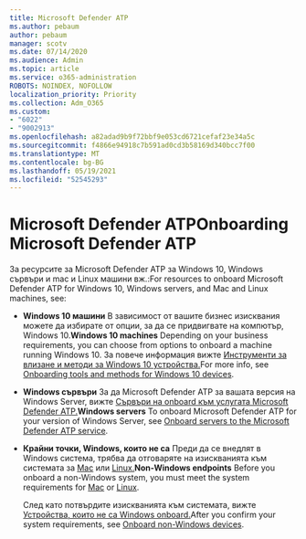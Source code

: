 ```yaml
---
title: Microsoft Defender ATP
ms.author: pebaum
author: pebaum
manager: scotv
ms.date: 07/14/2020
ms.audience: Admin
ms.topic: article
ms.service: o365-administration
ROBOTS: NOINDEX, NOFOLLOW
localization_priority: Priority
ms.collection: Adm_O365
ms.custom:
- "6022"
- "9002913"
ms.openlocfilehash: a82adad9b9f72bbf9e053cd6721cefaf23e34a5c
ms.sourcegitcommit: f4866e94918c7b591ad0cd3b58169d340bcc7f00
ms.translationtype: MT
ms.contentlocale: bg-BG
ms.lasthandoff: 05/19/2021
ms.locfileid: "52545293"
---
```

# <a name="onboarding-microsoft-defender-atp"></a><span data-ttu-id="e2e12-102">Microsoft Defender ATP</span><span class="sxs-lookup"><span data-stu-id="e2e12-102">Onboarding Microsoft Defender ATP</span></span>

<span data-ttu-id="e2e12-103">За ресурсите за Microsoft Defender ATP за Windows 10, Windows сървъри и mac и Linux машини вж.:</span><span class="sxs-lookup"><span data-stu-id="e2e12-103">For resources to onboard Microsoft Defender ATP for Windows 10, Windows servers, and Mac and Linux machines, see:</span></span> 

- <span data-ttu-id="e2e12-104">**Windows 10 машини** В зависимост от вашите бизнес изисквания можете да избирате от опции, за да се придвигвате на компютър, Windows 10.</span><span class="sxs-lookup"><span data-stu-id="e2e12-104">**Windows 10 machines** Depending on your business requirements, you can choose from options to onboard a machine running Windows 10.</span></span> <span data-ttu-id="e2e12-105">За повече информация вижте [Инструменти за влизане и методи за Windows 10 устройства.](/windows/security/threat-protection/microsoft-defender-atp/configure-endpoints)</span><span class="sxs-lookup"><span data-stu-id="e2e12-105">For more info, see [Onboarding tools and methods for Windows 10 devices](/windows/security/threat-protection/microsoft-defender-atp/configure-endpoints).</span></span> 

- <span data-ttu-id="e2e12-106">**Windows сървъри** За да Microsoft Defender ATP за вашата версия на Windows Server, вижте [Сървъри на onboard към услугата Microsoft Defender ATP.](/windows/security/threat-protection/microsoft-defender-atp/configure-server-endpoints)</span><span class="sxs-lookup"><span data-stu-id="e2e12-106">**Windows servers** To onboard Microsoft Defender ATP for your version of Windows Server, see [Onboard servers to the Microsoft Defender ATP service](/windows/security/threat-protection/microsoft-defender-atp/configure-server-endpoints).</span></span>

- <span data-ttu-id="e2e12-107">**Крайни точки, Windows, които не са**  Преди да се внедлят в Windows система, трябва да отговаряте на изискванията към системата за [Mac](/windows/security/threat-protection/microsoft-defender-atp/microsoft-defender-atp-mac#system-requirements) или [Linux.](/windows/security/threat-protection/microsoft-defender-atp/microsoft-defender-atp-linux#system-requirements)</span><span class="sxs-lookup"><span data-stu-id="e2e12-107">**Non-Windows endpoints**  Before you onboard a non-Windows system, you must meet the system requirements for [Mac](/windows/security/threat-protection/microsoft-defender-atp/microsoft-defender-atp-mac#system-requirements) or [Linux](/windows/security/threat-protection/microsoft-defender-atp/microsoft-defender-atp-linux#system-requirements).</span></span>

    <span data-ttu-id="e2e12-108">След като потвърдите изискванията към системата, вижте [Устройства, които не са Windows onboard.](/windows/security/threat-protection/microsoft-defender-atp/configure-endpoints-non-windows#onboarding-non-windows-machines)</span><span class="sxs-lookup"><span data-stu-id="e2e12-108">After you confirm your system requirements, see [Onboard non-Windows devices](/windows/security/threat-protection/microsoft-defender-atp/configure-endpoints-non-windows#onboarding-non-windows-machines).</span></span>